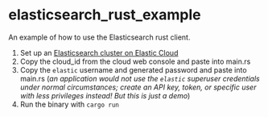 # elasticsearch_rust_example

An example of how to use the Elasticsearch rust client.

1. Set up an [Elasticsearch cluster on Elastic Cloud](https://cloud.elastic.co/)
2. Copy the cloud_id from the cloud web console and paste into main.rs
3. Copy the `elastic` username and generated password and paste into main.rs (_an application would not use the `elastic` superuser credentials under normal circumstances; create an API key, token, or specific user with less privileges instead! But this is just a demo_)
4. Run the binary with `cargo run`

